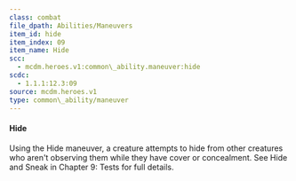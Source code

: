 ```yaml
---
class: combat
file_dpath: Abilities/Maneuvers
item_id: hide
item_index: 09
item_name: Hide
scc:
  - mcdm.heroes.v1:common\_ability.maneuver:hide
scdc:
  - 1.1.1:12.3:09
source: mcdm.heroes.v1
type: common\_ability/maneuver
---
```


#### Hide

Using the Hide maneuver, a creature attempts to hide from other creatures who aren't observing them while they have cover or concealment. See Hide and Sneak in Chapter 9: Tests for full details.
